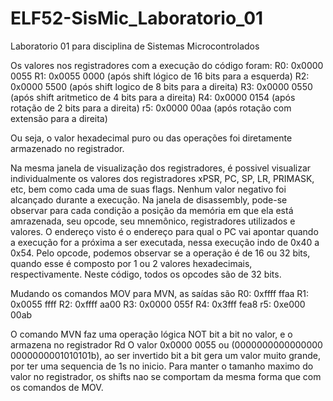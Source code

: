 # ELF52-SisMic_Laboratorio_01
Laboratorio 01 para disciplina de Sistemas Microcontrolados

Os valores nos registradores com a execução do código foram:
R0: 0x0000 0055
R1: 0x0055 0000 (após shift lógico de 16 bits para a esquerda)
R2: 0x0000 5500 (após shift logico de 8 bits para a direita)
R3: 0x0000 0550 (após shift aritmetico de 4 bits para a direita)
R4: 0x0000 0154 (após rotação de 2 bits para a direita)
r5: 0x0000 00aa (após rotação com extensão para a direita) 

Ou seja, o valor hexadecimal puro ou das operações foi diretamente armazenado no registrador. 

Na mesma janela de visualização dos registradores, é possivel visualizar individualmente os valores dos registradores xPSR, PC, SP, LR, PRIMASK, etc, bem como cada uma de suas flags. Nenhum valor negativo foi alcançado durante a execução. 
Na janela de disassembly, pode-se observar para cada condição a posição da memória em que ela está amrazenada, seu opcode, seu mnemônico, registradores utilizados e valores. O endereço visto é o endereço para qual o PC vai apontar quando a execução for a próxima a ser executada, nessa execução indo de 0x40 a 0x54. Pelo opcode, podemos observar se a operação é de 16 ou 32 bits, quando esse é composto por 1 ou 2 valores hexadecimais, respectivamente. Neste código, todos os opcodes são de 32 bits. 

Mudando os comandos MOV para MVN, as saídas são
R0: 0xffff ffaa
R1: 0x0055 ffff 
R2: 0xffff aa00 
R3: 0x0000 055f 
R4: 0x3fff fea8 
r5: 0xe000 00ab

O comando MVN faz uma operação lógica NOT bit a bit no valor, e o armazena no registrador Rd
O valor 0x0000 0055 ou (0000000000000000 0000000001010101b), ao ser invertido bit a bit gera um valor muito grande, por ter uma sequencia de 1s no inicio. Para manter o tamanho maximo do valor no registrador, os shifts nao se comportam da mesma forma que com os comandos de MOV.
